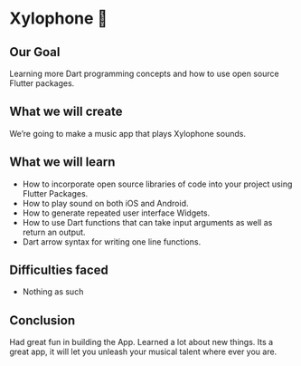 # Xylophone 🎹

## Our Goal

Learning more Dart programming concepts and how to use open source Flutter packages.


## What we will create

We’re going to make a music app that plays Xylophone sounds. 


## What we will learn

- How to incorporate open source libraries of code into your project using Flutter Packages.
- How to play sound on both iOS and Android.
- How to generate repeated user interface Widgets.
- How to use Dart functions that can take input arguments as well as return an output.
- Dart arrow syntax for writing one line functions.

## Difficulties faced

- Nothing as such


## Conclusion

Had great fun in building the App. Learned a lot about new things. Its a great app, it will let you unleash your musical talent where ever you are. 
